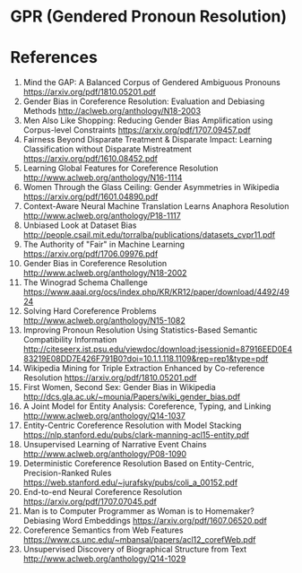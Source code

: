 # GPR (Gendered Pronoun Resolution)

# References

1. Mind the GAP: A Balanced Corpus of Gendered Ambiguous Pronouns https://arxiv.org/pdf/1810.05201.pdf
2. Gender Bias in Coreference Resolution: Evaluation and Debiasing Methods http://aclweb.org/anthology/N18-2003
3. Men Also Like Shopping: Reducing Gender Bias Amplification using Corpus-level Constraints https://arxiv.org/pdf/1707.09457.pdf
4. Fairness Beyond Disparate Treatment & Disparate Impact: Learning Classification without Disparate Mistreatment https://arxiv.org/pdf/1610.08452.pdf
5. Learning Global Features for Coreference Resolution http://www.aclweb.org/anthology/N16-1114
6. Women Through the Glass Ceiling: Gender Asymmetries in Wikipedia https://arxiv.org/pdf/1601.04890.pdf
7. Context-Aware Neural Machine Translation Learns Anaphora Resolution http://www.aclweb.org/anthology/P18-1117
8. Unbiased Look at Dataset Bias http://people.csail.mit.edu/torralba/publications/datasets_cvpr11.pdf
9. The Authority of "Fair" in Machine Learning https://arxiv.org/pdf/1706.09976.pdf
10. Gender Bias in Coreference Resolution http://www.aclweb.org/anthology/N18-2002
11. The Winograd Schema Challenge https://www.aaai.org/ocs/index.php/KR/KR12/paper/download/4492/4924
12. Solving Hard Coreference Problems http://www.aclweb.org/anthology/N15-1082
13. Improving Pronoun Resolution Using Statistics-Based Semantic Compatibility Information http://citeseerx.ist.psu.edu/viewdoc/download;jsessionid=87916EED0E483219E08DD7E426F791B0?doi=10.1.1.118.1109&rep=rep1&type=pdf
14. Wikipedia Mining for Triple Extraction Enhanced by Co-reference Resolution https://arxiv.org/pdf/1810.05201.pdf
15. First Women, Second Sex: Gender Bias in Wikipedia http://dcs.gla.ac.uk/~mounia/Papers/wiki_gender_bias.pdf
16. A Joint Model for Entity Analysis: Coreference, Typing, and Linking http://www.aclweb.org/anthology/Q14-1037
17. Entity-Centric Coreference Resolution with Model Stacking https://nlp.stanford.edu/pubs/clark-manning-acl15-entity.pdf
18. Unsupervised Learning of Narrative Event Chains http://www.aclweb.org/anthology/P08-1090
19. Deterministic Coreference Resolution Based on Entity-Centric, Precision-Ranked Rules https://web.stanford.edu/~jurafsky/pubs/coli_a_00152.pdf
20. End-to-end Neural Coreference Resolution https://arxiv.org/pdf/1707.07045.pdf
21. Man is to Computer Programmer as Woman is to Homemaker? Debiasing Word Embeddings https://arxiv.org/pdf/1607.06520.pdf
22. Coreference Semantics from Web Features https://www.cs.unc.edu/~mbansal/papers/acl12_corefWeb.pdf
23. Unsupervised Discovery of Biographical Structure from Text http://www.aclweb.org/anthology/Q14-1029
